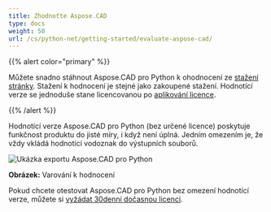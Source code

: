 ```yaml
---
title: Zhodnoťte Aspose.CAD
type: docs
weight: 50
url: /cs/python-net/getting-started/evaluate-aspose-cad/
---
```


{{% alert color="primary" %}}

Můžete snadno stáhnout Aspose.CAD pro Python k ohodnocení ze [stažení stránky](https://downloads.aspose.com/cad/python-net). Stažení k hodnocení je stejné jako zakoupené stažení. Hodnotící verze se jednoduše stane licencovanou po [aplikování licence](/cad/python-net/licensing/).

{{% /alert %}}

Hodnotící verze Aspose.CAD pro Python (bez určené licence) poskytuje funkčnost produktu do jisté míry, i když není úplná. Jedním omezením je, že vždy vkládá hodnotící vodoznak do výstupních souborů.

![Ukázka exportu Aspose.CAD pro Python](/_assets/jasper/AreaChartReport.jpg)

**Obrázek:** Varování k hodnocení

Pokud chcete otestovat Aspose.CAD pro Python bez omezení hodnotící verze, můžete si [vyžádat 30denní dočasnou licenci](https://purchase.aspose.com/temporary-license).
